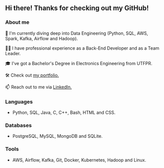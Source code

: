 ## Hi there! Thanks for checking out my GitHub!

### About me
🔭 I'm currently diving deep into Data Engineering (Python, SQL, AWS, Spark, Kafka, Airflow and Hadoop).

🧑‍💼 I have professional experience as a Back-End Developer and as a Team Leader.

🎓 I've got a Bachelor's Degree in Electronics Engineering from UTFPR.

🛠️ Check out [my portfolio.](https://ericmidt.github.io)

📫 Reach out to me via [LinkedIn.](https://www.linkedin.com/in/ericmidt/)

### Languages
- Python, SQL, Java, C, C++, Bash, HTML and CSS.

### Databases
- PostgreSQL, MySQL, MongoDB and SQLite.

### Tools
- AWS, Airflow, Kafka, Git, Docker, Kubernetes, Hadoop and Linux.
